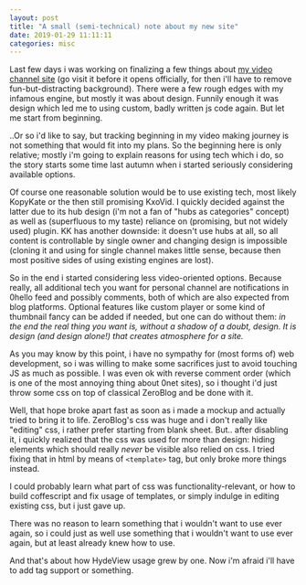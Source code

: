 ```yaml
---
layout: post
title: "A small (semi-technical) note about my new site"
date: 2019-01-29 11:11:11
categories: misc
---
```


Last few days i was working on finalizing a few things about [my video channel
site](http://127.0.0.1:43110/1N8zibqog72CCDBDo8jrxU7C6Q8JeVND2Z) (go visit it
before it opens officially, for then i'll have to remove fun-but-distracting
background). There were a few rough edges with my infamous engine, but mostly it
was about design. Funnily enough it was design which led me to using custom,
badly written js code again. But let me start from beginning.

<cut/>

..Or so i'd like to say, but tracking beginning in my video making journey is
not something that would fit into my plans. So the beginning here is only
relative; mostly i'm going to explain reasons for using tech which i do, so the
story starts some time last autumn when i started seriously considering
available options.

Of course one reasonable solution would be to use existing tech, most likely
KopyKate or the then still promising KxoVid. I quickly decided against the
latter due to its hub design (i'm not a fan of "hubs as categories" concept) as
well as (superfluous to my taste) reliance on (promising, but not widely used)
plugin. KK has another downside: it doesn't use hubs at all, so all content is
controllable by single owner and changing design is impossible (cloning it and
using for single channel makes little sense, because then most positive sides of
using existing engines are lost).

So in the end i started considering less video-oriented options. Because really,
all additional tech you want for personal channel are notifications in 0hello
feed and possibly comments, both of which are also expected from blog
platforms. Optional features like custom player or some kind of thumbnail fancy
can be added if needed, but one can do without them: *in the end the real thing
you want is, without a shadow of a doubt, design. It is design (and design
alone!) that creates atmosphere for a site.*

As you may know by this point, i have no sympathy for (most forms of) web
development, so i was willing to make some sacrifices just to avoid touching JS
as much as possible. I was even ok with reverse comment order (which is one of
the most annoying thing about 0net sites), so i thought i'd just throw some css
on top of classical ZeroBlog and be done with it.

Well, that hope broke apart fast as soon as i made a mockup and actually tried
to bring it to life. ZeroBlog's css was huge and i don't really like "editing"
css, i rather prefer starting from blank sheet. But.. after disabling it, i
quickly realized that the css was used for more than design: hiding elements
which should really *never* be visible also relied on css. I tried fixing that
in html by means of `<template>` tag, but only broke more things instead.

I could probably learn what part of css was functionality-relevant, or how to
build coffescript and fix usage of templates, or simply indulge in editing
existing css, but i just gave up.

There was no reason to learn something that i wouldn't want to use ever again,
so i could just as well use something that i wouldn't want to use ever again,
but at least already knew how to use.

And that's about how HydeView usage grew by one. Now i'm afraid i'll have to add
tag support or something.
